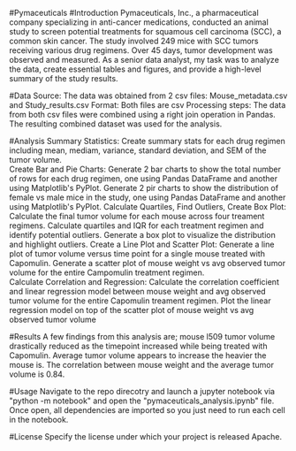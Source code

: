 #Pymaceuticals
#Introduction
Pymaceuticals, Inc., a pharmaceutical company specializing in anti-cancer medications, conducted an animal study to screen potential treatments for squamous cell carcinoma (SCC), a common skin cancer. 
The study involved 249 mice with SCC tumors receiving various drug regimens. Over 45 days, tumor development was observed and measured. 
As a senior data analyst, my task was to analyze the data, create essential tables and figures, and provide a high-level summary of the study results.

#Data
Source: The data was obtained from 2 csv files: Mouse_metadata.csv and Study_results.csv
Format: Both files are csv
Processing steps: The data from both csv files were combined using a right join operation in Pandas.  The resulting combined dataset was used for the analysis.

#Analysis
Summary Statistics: Create summary stats for each drug regimen including mean, mediam, variance, standard deviation, and SEM of the tumor volume.  
Create Bar and Pie Charts: Generate 2 bar charts to show the total number of rows for each drug regimen, one using Pandas DataFrame and another using Matplotlib's PyPlot.  Generate 2 pir charts to show the distribution of female vs male mice in the study,
  one using Pandas DataFrame and another using Matplotlib's PyPlot.
Calculate Quartiles, Find Outliers, Create Box Plot: Calculate the final tumor volume for each mouse across four treament regimens.  Calculate quartiles and IQR for each treatment regimen and identify potential outliers.  Generate a box plot to visualize the distribution
  and highlight outliers.
Create a Line Plot and Scatter Plot: Generate a line plot of tumor volume versus time point for a single mouse treated with Capomulin.  Generate a scatter plot of mouse weight vs avg observed tumor volume for the entire Campomulin treatment regimen.  
Calculate Correlation and Regression: Calculate the correlation coefficient and linear regression model between mouse weight and avg observed tumor volume for the entire Capomulin treament regimen.  Plot the linear regression model on top of the scatter plot of mouse
  weight vs avg observed tumor volume


#Results
A few findings from this analysis are; mouse l509 tumor volume drastically reduced as the timepoint increased while being treated with Capomulin.  Average tumor volume appears to increase the heavier the mouse is.  The correlation between mouse weight and the average
tumor volume is 0.84.  

#Usage
Navigate to the repo direcotry and launch a jupyter notebook via "python -m notebook" and open the "pymaceuticals_analysis.ipynb" file. Once open, all dependencies are imported so you just need to run each cell in the notebook. 

#License
Specify the license under which your project is released Apache.
